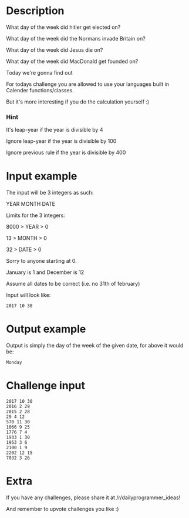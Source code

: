 # Description

What day of the week did hitler get elected on? 

What day of the week did the Normans invade Britain on? 

What day of the week did Jesus die on?

What day of the week did MacDonald get founded on?

Today we're gonna find out

For todays challenge you are allowed to use your languages built in Calender functions/classes.

But it's more interesting if you do the calculation yourself :)

### Hint

It's leap-year if the year is divisible by 4

Ignore leap-year if the year is divisible by 100

Ignore previous rule if the year is divisible by 400

# Input example

The input will be 3 integers as such:

YEAR MONTH DATE

Limits for the 3 integers:

8000 > YEAR > 0

13 > MONTH > 0

32 > DATE > 0

Sorry to anyone starting at 0.

January is 1 and December is 12 

Assume all dates to be correct (i.e. no 31th of february)

Input will look like:

    2017 10 30

# Output example

Output is simply the day of the week of the given date, for above it would be:

    Monday

# Challenge input

    2017 10 30
    2016 2 29
    2015 2 28
    29 4 12
    570 11 30
    1066 9 25
    1776 7 4
    1933 1 30
    1953 3 6
    2100 1 9
    2202 12 15
    7032 3 26
    
# Extra

If you have any challenges, please share it at /r/dailyprogrammer_ideas!

And remember to upvote challenges you like :)
